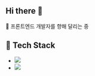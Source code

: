 ## Hi there 👋

<!--
**adunto/adunto** is a ✨ _special_ ✨ repository because its `README.md` (this file) appears on your GitHub profile.

Here are some ideas to get you started:

- 🔭 I’m currently working on ...
- 🌱 I’m currently learning ...
- 👯 I’m looking to collaborate on ...
- 🤔 I’m looking for help with ...
- 💬 Ask me about ...
- 📫 How to reach me: ...
- 😄 Pronouns: ...
- ⚡ Fun fact: ...
-->
🌱 프론트엔드 개발자를 향해 달리는 중

## 🚀 Tech Stack

- <img src="https://img.shields.io/badge/-React-61DAFB?style=for-the-badge&logo=React&logoColor=black&logoSize=auto">
- <img src="https://img.shields.io/badge/-JavaScript-F7DF1E?style=for-the-badge&logo=JavaScript&logoColor=black&logoSize=auto" />
